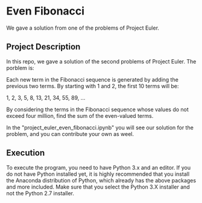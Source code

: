 # Even Fibonacci

We gave a solution from one of the problems of Project Euler.

## Project Description

In this repo, we gave a solution of the second problems of Project Euler. The porblem is:

Each new term in the Fibonacci sequence is generated by adding the previous two terms. By starting with 1 and 2, the first 10 terms will be:

1, 2, 3, 5, 8, 13, 21, 34, 55, 89, ...

By considering the terms in the Fibonacci sequence whose values do not exceed four million, find the sum of the even-valued terms.

In the "project_euler_even_fibonacci.ipynb" you will see our solution for the problem, and you can contribute your own as weel. 

## Execution

To execute the program, you need to have Python 3.x and an editor. If you do not have Python installed yet, it is highly recommended that you install the Anaconda distribution of Python, which already has the above packages and more included. Make sure that you select the Python 3.X installer and not the Python 2.7 installer.

